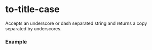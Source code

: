 # to-title-case
Accepts an underscore or dash separated string and returns a copy separated by underscores.

### Example